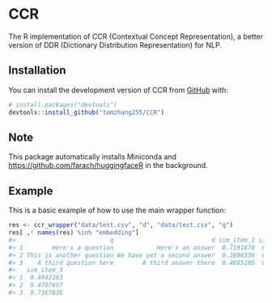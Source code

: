 
<!-- README.md is generated from README.Rmd. Please edit that file -->

# CCR

<!-- badges: start -->
<!-- badges: end -->

The R implementation of CCR (Contextual Concept Representation), a
better version of DDR (Dictionary Distribution Representation) for NLP.

## Installation

You can install the development version of CCR from
[GitHub](https://github.com/) with:

``` r
# install.packages("devtools")
devtools::install_github("tomzhang255/CCR")
```

## Note

This package automatically installs Miniconda and
<https://github.com/farach/huggingfaceR> in the background.

## Example

This is a basic example of how to use the main wrapper function:

``` r
res <- ccr_wrapper("data/test.csv", "d", "data/test.csv", "q")
res[ ,! names(res) %in% "embedding"]
#>                          q                           d sim_item_1 sim_item_2
#> 1        Here's a question            Here's an answer  0.7191870  0.4478848
#> 2 This is another question We have yet a second answer  0.3696336  0.4954454
#> 3    A third question here        A third answer there  0.4685105  0.4422214
#>   sim_item_3
#> 1  0.4942263
#> 2  0.4707657
#> 3  0.7367636
```
